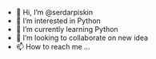 - 👋 Hi, I’m @serdarpiskin
- 👀 I’m interested in Python
- 🌱 I’m currently learning Python
- 💞️ I’m looking to collaborate on new idea 
- 📫 How to reach me ...

<!---
serdarpiskin/serdarpiskin is a ✨ special ✨ repository because its `README.md` (this file) appears on your GitHub profile.
You can click the Preview link to take a look at your changes.
--->
